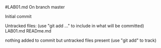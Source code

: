 #LAB01.md
On branch master

Initial commit

Untracked files:
  (use "git add <file>..." to include in what will be committed)
	LAB01.md
	READme.md

nothing added to commit but untracked files present (use "git add" to track)
